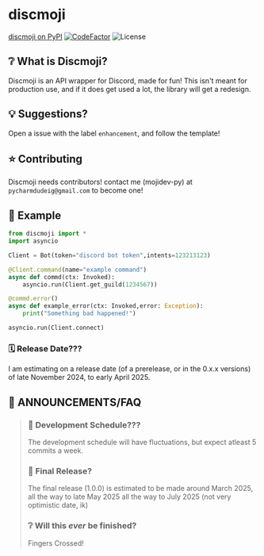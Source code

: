 # discmoji

[discmoji on PyPI](https://pypi.org/project/discmoji/)
[![CodeFactor](https://www.codefactor.io/repository/github/mojidev-py/discmoji/badge)](https://www.codefactor.io/repository/github/mojidev-py/discmoji)  ![License](https://img.shields.io/badge/License-MIT-blue?labelColor=gray&style=flat)
## ❔ What is Discmoji?
Discmoji is an API wrapper for Discord, made for fun!
This isn't meant for production use, and if it does get used a lot, the library will get a redesign.

## 💡 Suggestions? 
Open a issue with the label `enhancement`, and follow the template!

## ⭐️ Contributing
Discmoji needs contributors! contact me (mojidev-py) at `pycharmdudeig@gmail.com` to become one!

## 📖 Example
```python
from discmoji import *
import asyncio

Client = Bot(token="discord bot token",intents=123213123) 

@Client.command(name="example command")
async def commd(ctx: Invoked):
    asyncio.run(Client.get_guild(1234567))

@commd.error()
async def example_error(ctx: Invoked,error: Exception):
    print("Something bad happened!")

asyncio.run(Client.connect)
```

### 🗓️ Release Date???
I am estimating on a release date (of a prerelease, or in the 0.x.x versions) of late November 2024, to early April 2025.
## 📣 ANNOUNCEMENTS/FAQ
>### 🚀 Development Schedule???
>The development schedule will have fluctuations, but expect atleast 5 commits a week.
>###  🤞 Final Release?
> The final release (1.0.0) is estimated to be made around March 2025, all the way to late May 2025 all the way to July 2025 (not very optimistic date, ik)
>### ❔ Will this _ever_ be finished?
> Fingers Crossed!
